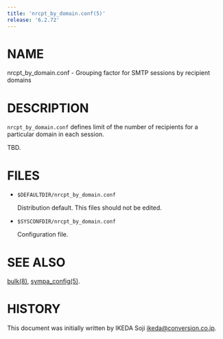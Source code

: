 ```yaml
---
title: 'nrcpt_by_domain.conf(5)'
release: '6.2.72'
---
```


# NAME

nrcpt\_by\_domain.conf - Grouping factor for SMTP sessions by recipient domains

# DESCRIPTION

`nrcpt_by_domain.conf` defines limit of the number of recipients for a
particular domain in each session.

TBD.

# FILES

- `$DEFAULTDIR/nrcpt_by_domain.conf`

    Distribution default.  This files should not be edited.

- `$SYSCONFDIR/nrcpt_by_domain.conf`

    Configuration file.

# SEE ALSO

[bulk(8)](./bulk.8.md),
[sympa\_config(5)](./sympa_config.5.md).

# HISTORY

This document was initially written by IKEDA Soji <ikeda@conversion.co.jp>.
